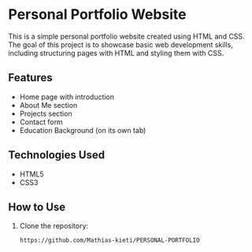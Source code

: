 # Personal Portfolio Website

This is a simple personal portfolio website created using HTML and CSS. The goal of this project is to showcase basic web development skills, including structuring pages with HTML and styling them with CSS.

## Features

- Home page with introduction
- About Me section
- Projects section
- Contact form
- Education Background (on its own tab)

## Technologies Used

- HTML5
- CSS3

## How to Use

1. Clone the repository:
   ```bash
   https://github.com/Mathias-kieti/PERSONAL-PORTFOLIO
